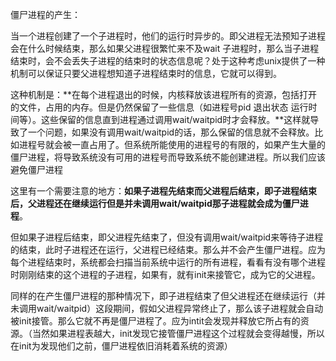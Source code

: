 僵尸进程的产生：

当一个进程创建了一个子进程时，他们的运行时异步的。即父进程无法预知子进程会在什么时候结束，那么如果父进程很繁忙来不及wait 子进程时，那么当子进程结束时，会不会丢失子进程的结束时的状态信息呢？处于这种考虑unix提供了一种机制可以保证只要父进程想知道子进程结束时的信息，它就可以得到。

这种机制是：**在每个进程退出的时候，内核释放该进程所有的资源，包括打开的文件，占用的内存。但是仍然保留了一些信息（如进程号pid 退出状态 运行时间等）。这些保留的信息直到进程通过调用wait/waitpid时才会释放。**这样就导致了一个问题，如果没有调用wait/waitpid的话，那么保留的信息就不会释放。比如进程号就会被一直占用了。但系统所能使用的进程号的有限的，如果产生大量的僵尸进程，将导致系统没有可用的进程号而导致系统不能创建进程。所以我们应该避免僵尸进程

这里有一个需要注意的地方：**如果子进程先结束而父进程后结束，即子进程结束后，父进程还在继续运行但是并未调用wait/waitpid那子进程就会成为僵尸进程**。 

但如果子进程后结束，即父进程先结束了，但没有调用wait/waitpid来等待子进程的结束，此时子进程还在运行，父进程已经结束。那么并不会产生僵尸进程。应为每个进程结束时，系统都会扫描当前系统中运行的所有进程，看看有没有哪个进程时刚刚结束的这个进程的子进程，如果有，就有init来接管它，成为它的父进程。 

同样的在产生僵尸进程的那种情况下，即子进程结束了但父进程还在继续运行（并未调用wait/waitpid）这段期间，假如父进程异常终止了，那么该子进程就会自动被init接管。那么它就不再是僵尸进程了。应为intit会发现并释放它所占有的资源。（当然如果进程表越大，init发现它接管僵尸进程这个过程就会变得越慢，所以在init为发现他们之前，僵尸进程依旧消耗着系统的资源）